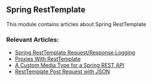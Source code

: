 ## Spring RestTemplate

This module contains articles about Spring RestTemplate

### Relevant Articles:

- [Spring RestTemplate Request/Response Logging](https://www.baeldung.com/spring-resttemplate-logging)
- [Proxies With RestTemplate](https://www.baeldung.com/java-resttemplate-proxy)
- [A Custom Media Type for a Spring REST API](https://www.baeldung.com/spring-rest-custom-media-type)
- [RestTemplate Post Request with JSON](https://www.baeldung.com/spring-resttemplate-post-json)
